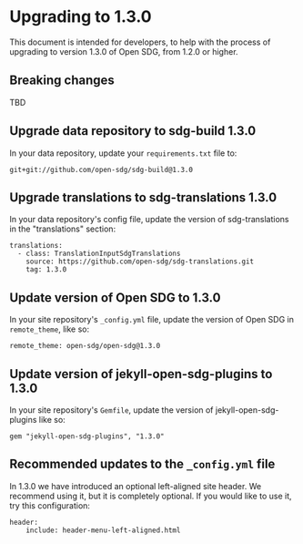 <h1>Upgrading to 1.3.0</h1>

This document is intended for developers, to help with the process of upgrading to version 1.3.0 of Open SDG, from 1.2.0 or higher.

## Breaking changes

TBD

## Upgrade data repository to sdg-build 1.3.0

In your data repository, update your `requirements.txt` file to:

```
git+git://github.com/open-sdg/sdg-build@1.3.0
```

## Upgrade translations to sdg-translations 1.3.0

In your data repository's config file, update the version of sdg-translations in the "translations" section:

```
translations:
  - class: TranslationInputSdgTranslations
    source: https://github.com/open-sdg/sdg-translations.git
    tag: 1.3.0
```

## Update version of Open SDG to 1.3.0

In your site repository's `_config.yml` file, update the version of Open SDG in `remote_theme`, like so:

```
remote_theme: open-sdg/open-sdg@1.3.0
```

## Update version of jekyll-open-sdg-plugins to 1.3.0

In your site repository's `Gemfile`, update the version of jekyll-open-sdg-plugins like so:

```
gem "jekyll-open-sdg-plugins", "1.3.0"
```

## Recommended updates to the `_config.yml` file

In 1.3.0 we have introduced an optional left-aligned site header. We recommend using it, but it is completely optional. If you would like to use it, try this configuration:

```
header:
    include: header-menu-left-aligned.html
```